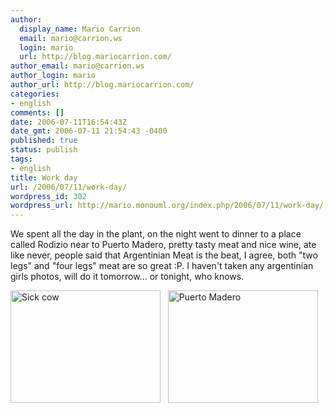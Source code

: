 ```yaml
---
author:
  display_name: Mario Carrion
  email: mario@carrion.ws
  login: mario
  url: http://blog.mariocarrion.com/
author_email: mario@carrion.ws
author_login: mario
author_url: http://blog.mariocarrion.com/
categories:
- english
comments: []
date: 2006-07-11T16:54:43Z
date_gmt: 2006-07-11 21:54:43 -0400
published: true
status: publish
tags:
- english
title: Work day
url: /2006/07/11/work-day/
wordpress_id: 302
wordpress_url: http://mario.monouml.org/index.php/2006/07/11/work-day/
---
```


<p>We spent all the day in the plant, on the night went to dinner to a place called Rodizio near to Puerto Madero, pretty tasty meat and nice wine, ate like never, people said that Argentinian Meat is the beat, I agree, both "two legs" and "four legs" meat are so great :P. I haven't taken any argentinian girls photos, will do it tomorrow... or tonight, who knows.</p>
<p><a href="http://www.flickr.com/photos/mariocarrion/187579382/" title="Photo Sharing"><img src="http://static.flickr.com/52/187579382_50c0dfbf57_m.jpg" width="240" height="180" alt="Sick cow" /></a>&nbsp;&nbsp;&nbsp;<a href="http://www.flickr.com/photos/mariocarrion/187579386/" title="Photo Sharing"><img src="http://static.flickr.com/48/187579386_92f824d4b2_m.jpg" width="240" height="180" alt="Puerto Madero" /></a></p>
